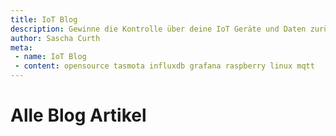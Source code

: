 ```yaml
---
title: IoT Blog
description: Gewinne die Kontrolle über deine IoT Geräte und Daten zurück
author: Sascha Curth
meta:
 - name: IoT Blog
 - content: opensource tasmota influxdb grafana raspberry linux mqtt
---
```


# Alle Blog Artikel
<posts />
